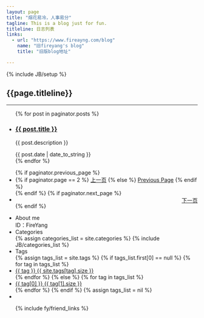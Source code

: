 ```yaml
---
layout: page
title: "烟花易冷，人事易分"
tagline: This is a blog just for fun.
titleline: 日志列表
links: 
  - url: "https://www.fireayng.com/blog"
    name: "旧fireyang's blog"
    title: "旧版blog地址"

---
```

{% include JB/setup %}

<h2 id="index_titleline">{{page.titleline}}</h2>
<hr id="index_line" />
<div class="span8 pull-left">
  <ul class="posts index_posts span8">
  <!-- for post in site.posts -->
  {% for post in paginator.posts %}
    <li>
	  <div class="index_intro span6">
	  <h3 class="index_title"><a href="{{ BASE_PATH }}{{ post.url }}">{{ post.title }}</a></h3>
	  <p class="index_excerpt">{{ post.description }}</p>
	  </div>
	  <span class="index_date span2">{{ post.date | date_to_string }}</span>
	</li>
  {% endfor %}
  </ul>
  <ul class="pager">
    {% if paginator.previous_page %}
      <li class="previous">
      {% if paginator.page == 2 %}
        <a href="/" rel="bookmark">上一页</a>
      {% else %}
        <a href="/page{{ paginator.previous_page }}" rel="bookmark">Previous Page</a>
      {% endif %}
      </li>
    {% endif %}
    {% if paginator.next_page %}
      <li class="next">
        <a href="/page{{ paginator.next_page }}" rel="bookmark" style="float:right">下一页</a>
      </li>
    {% endif %}
  </ul>
</div>

<div id="aside" class="well sidebar-nav">
<ul class="nav nav-list">
<li class="nav-header">About me</li>
ID：FireYang
  <li class="nav-header">Categories</li>
  {% assign categories_list = site.categories %}
  {% include JB/categories_list %}

  <li class="nav-header">Tags</li>
  {% assign tags_list = site.tags %}
  {% if tags_list.first[0] == null %}
    {% for tag in tags_list %} 
    	<li class="index_tags"><a href="{{ BASE_PATH }}{{ site.JB.tags_path }}#{{ tag }}-ref">{{ tag }} <span>{{ site.tags[tag].size }}</span></a></li>
    {% endfor %}
  {% else %}
    {% for tag in tags_list %} 
    	<li class="index_tags"><a href="{{ BASE_PATH }}{{ site.JB.tags_path }}#{{ tag[0] }}-ref">{{ tag[0] }} <span>{{ tag[1].size }}</span></a></li>
    {% endfor %}
  {% endif %}
  {% assign tags_list = nil %}
  <li class="clear"></li>

  {% include fy/friend_links %}

</ul>
</div>
